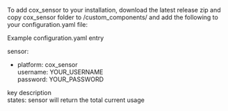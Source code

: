 To add cox_sensor to your installation, download the latest release zip and copy cox_sensor folder to <config directory>/custom_components/ and add the following to your configuration.yaml file:

Example configuration.yaml entry

sensor:
- platform: cox_sensor<br>
  username: YOUR_USERNAME<br>
  password: YOUR_PASSWORD

key	description<br>
states: sensor will return the total current usage

